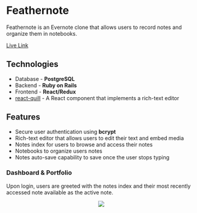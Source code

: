 # Feathernote

Feathernote is an Evernote clone that allows users to record notes and organize them in notebooks.

[Live Link](https://feather-evernote.herokuapp.com/)

## Technologies
  * Database - **PostgreSQL**
  * Backend - **Ruby on Rails**
  * Frontend - **React/Redux**
  * [react-quill](https://www.npmjs.com/package/react-quill) - A React component that implements a rich-text editor

## Features
  * Secure user authentication using **bcrypt**
  * Rich-text editor that allows users to edit their text and embed media
  * Notes index for users to browse and access their notes
  * Notebooks to organize users notes
  * Notes auto-save capability to save once the user stops typing

### Dashboard & Portfolio
  Upon login, users are greeted with the notes index and their most recently accessed note available as the active note.

  <p align="center">
    <img src="./assets/GreenArrowSplashStandard.gif" align="center">
  </p>

